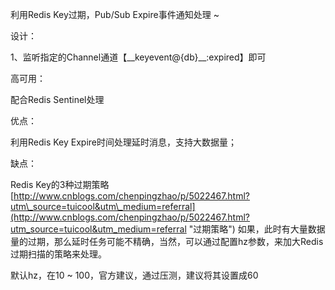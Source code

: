 利用Redis Key过期，Pub/Sub Expire事件通知处理 ~

设计：

1、监听指定的Channel通道【\_\_keyevent@{db}\_\_:expired】即可

高可用：

配合Redis Sentinel处理

优点：

利用Redis Key Expire时间处理延时消息，支持大数据量；

缺点：

Redis Key的3种过期策略[http://www.cnblogs.com/chenpingzhao/p/5022467.html?utm\_source=tuicool&utm\_medium=referral](http://www.cnblogs.com/chenpingzhao/p/5022467.html?utm_source=tuicool&utm_medium=referral "过期策略") 如果，此时有大量数据量的过期，那么延时任务可能不精确，当然，可以通过配置hz参数，来加大Redis过期扫描的策略来处理。

默认hz，在10 ~ 100，官方建议，通过压测，建议将其设置成60

